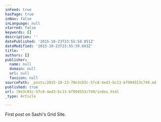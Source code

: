 ```yaml
---
inFeed: true
hasPage: true
inNav: false
inLanguage: null
starred: false
keywords: []
description: ''
datePublished: '2015-10-23T23:55:58.051Z'
dateModified: '2015-10-23T23:55:39.683Z'
title: ''
authors: []
publisher:
  name: null
  domain: null
  url: null
  favicon: null
sourcePath: _posts/2015-10-23-70e3c03c-5fc8-4ed3-bc13-bf994553c749.md
published: true
url: 70e3c03c-5fc8-4ed3-bc13-bf994553c749/index.html
_type: Article

---
```

First post on Sashi's Grid Site.